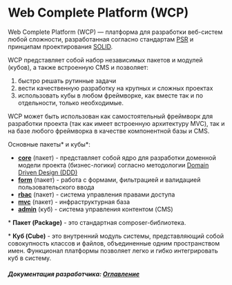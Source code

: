 # Web Complete Platform (WCP)

Web Complete Platform (WCP) — платформа для разработки веб-систем любой
сложности, разработанная согласно стандартам [PSR](https://en.wikipedia.org/wiki/PHP_Standard_Recommendation) и принципам проектирования [SOLID](https://en.wikipedia.org/wiki/SOLID_(object-oriented_design)).

WCP представляет собой набор независимых пакетов и модулей (кубов), а также встроенную CMS и позволяет:
1. быстро решать рутинные задачи 
2. вести качественную разработку на крупных и сложных проектах
3. использовать кубы в любом фреймворке, как вместе так и по отдельности, только необходимые.

WCP может быть использован как самостоятельный фреймворк для разработки проекта (так как имеет встроенную архитектуру MVC),
так и на базе любого фреймворка в качестве компонентной базы и CMS.

Основные пакеты* и кубы*: 
- **[core](https://github.com/web-complete/core)** (пакет) - представляет собой ядро для разработки доменной модели проекта (бизнес-логики) согласно методологии [Domain Driven Design (DDD)](https://en.wikipedia.org/wiki/Domain-driven_design)
- **[form](https://github.com/web-complete/form)** (пакет) - работа с формами, фильтрацией и валидацией пользовательского ввода
- **[rbac](https://github.com/web-complete/rbac)** (пакет) - система управления правами доступа
- **[mvc](https://github.com/web-complete/mvc)** (пакет) - инфраструктурная база
- **[admin](guide/admin/index.md)** (куб) - система управления контентом (CMS)

\* **Пакет (Package)** - это стандартная composer-библиотека.

\* **Куб (Cube)** - это внутренний модуль системы, представляющий собой совокупность классов и файлов, объединенные одним пространством имен. Функционал платформы позволяет легко и гибко интегрировать куб в систему.

##### Документация разработчика: [Оглавление](guide/index.md)